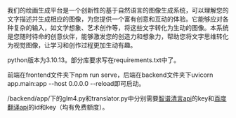 我们的绘画生成平台是一个创新性的基于自然语言的图像生成系统，可以理解您的文字描述并生成相应的图像，为您提供一个富有创意和互动的体验。它能够应对各种复杂的输入，如文学想象、艺术创作等，将这些文字转化为生动的图像。本系统是您随时待命的创意伙伴，能够激发您的创造力和想象力，帮助您将文字思维转化为视觉图像，让学习和创作过程更加生动有趣。

python版本为3.10.13。部分库要求写在requirements.txt中了。

前端在frontend文件夹下npm run serve，后端在backend文件夹下uvicorn app.main:app --host 0.0.0.0 --reload即可启动。

/backend/app/下的glm4.py和translator.py中分别需要[智谱清言api](https://maas.aminer.cn/)的key和[百度翻译api](https://api.fanyi.baidu.com/)的id和key（均有免费额度）。
